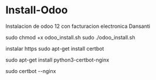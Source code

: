 # Install-Odoo
Instalacion de odoo 12 con facturacion electronica Dansanti


sudo chmod +x odoo_install.sh
sudo ./odoo_install.sh

instalar https
sudo apt-get install certbot

sudo apt-get install python3-certbot-nginx

sudo certbot --nginx
